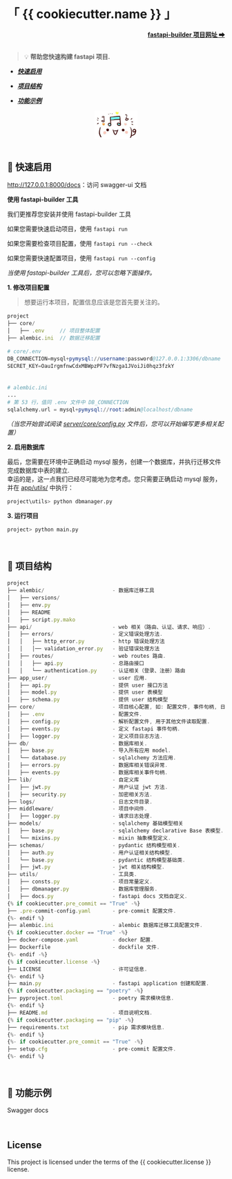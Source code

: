 # 「 {{ cookiecutter.name }} 」

<div align="right">
    <a href="https://github.com/fmw666/fastapi-builder/"><b>fastapi-builder 项目网址 ➡</b></a>
</div>

<br>

> 💡 **帮助您快速构建 fastapi 项目.**

+ ***[快速启用](#-快速启用)***

+ ***[项目结构](#-项目结构)***

+ ***[功能示例](#-功能示例)***

<div align="center">
    <img src="https://github.com/fmw666/my-image-file/blob/master/images/cute/small-cute-8.jpg" width=100>
</div>

<br>

## 🚀 快速启用

<http://127.0.0.1:8000/docs>：访问 swagger-ui 文档

**使用 fastapi-builder 工具**

我们更推荐您安装并使用 fastapi-builder 工具

如果您需要快速启动项目，使用 `fastapi run`

如果您需要检查项目配置，使用 `fastapi run --check`

如果您需要快速配置项目，使用 `fastapi run --config`

*当使用 fastapi-builder 工具后，您可以忽略下面操作。*

**1. 修改项目配置**

> 想要运行本项目，配置信息应该是您首先要关注的。

```js
project
├── core/
│   ├── .env     // 项目整体配置
├── alembic.ini  // 数据迁移配置
```

```s
# core/.env
DB_CONNECTION=mysql+pymysql://username:password@127.0.0.1:3306/dbname
SECRET_KEY=OauIrgmfnwCdxMBWpzPF7vfNzga1JVoiJi0hqz3fzkY


# alembic.ini
...
# 第 53 行，值同 .env 文件中 DB_CONNECTION
sqlalchemy.url = mysql+pymysql://root:admin@localhost/dbname
```
    
*（当您开始尝试阅读 [server/core/config.py](#no-reply) 文件后，您可以开始编写更多相关配置）*

**2. 启用数据库**

最后，您需要在环境中正确启动 mysql 服务，创建一个数据库，并执行迁移文件完成数据库中表的建立.<br>
幸运的是，这一点我们已经尽可能地为您考虑。您只需要正确启动 mysql 服务，并在 [app/utils/](#no-reply) 中执行：

```sh
project\utils> python dbmanager.py
```

**3. 运行项目**

```sh
project> python main.py
```

<br>

## 📌 项目结构

```js
project
├── alembic/                      - 数据库迁移工具
│   ├── versions/
│   ├── env.py
│   ├── README
│   ├── script.py.mako
├── api/                          - web 相关（路由、认证、请求、响应）.
│   ├── errors/                   - 定义错误处理方法.
│   │   ├── http_error.py         - http 错误处理方法
│   │   │── validation_error.py   - 验证错误处理方法
│   ├── routes/                   - web routes 路由.
│   │   ├── api.py                - 总路由接口
│   │   └── authentication.py     - 认证相关（登录、注册）路由
├── app_user/                     - user 应用.
│   ├── api.py                    - 提供 user 接口方法
│   ├── model.py                  - 提供 user 表模型
│   ├── schema.py                 - 提供 user 结构模型
├── core/                         - 项目核心配置, 如: 配置文件, 事件句柄, 日志.
│   ├── .env                      - 配置文件.
│   ├── config.py                 - 解析配置文件, 用于其他文件读取配置.
│   ├── events.py                 - 定义 fastapi 事件句柄.
│   ├── logger.py                 - 定义项目日志方法.
├── db/                           - 数据库相关.
│   ├── base.py                   - 导入所有应用 model.
│   └── database.py               - sqlalchemy 方法应用.
│   ├── errors.py                 - 数据库相关错误异常.
│   ├── events.py                 - 数据库相关事件句柄.
├── lib/                          - 自定义库
│   ├── jwt.py                    - 用户认证 jwt 方法.
│   ├── security.py               - 加密相关方法.
├── logs/                         - 日志文件目录.
├── middleware/                   - 项目中间件.
│   ├── logger.py                 - 请求日志处理.
├── models/                       - sqlalchemy 基础模型相关
│   ├── base.py                   - sqlalchemy declarative Base 表模型.
│   └── mixins.py                 - mixin 抽象模型定义.
├── schemas/                      - pydantic 结构模型相关.
│   ├── auth.py                   - 用户认证相关结构模型.
│   └── base.py                   - pydantic 结构模型基础类.
│   ├── jwt.py                    - jwt 相关结构模型.
├── utils/                        - 工具类.
│   ├── consts.py                 - 项目常量定义.
│   ├── dbmanager.py              - 数据库管理服务.
│   ├── docs.py                   - fastapi docs 文档自定义.
{% if cookiecutter.pre_commit == "True" -%}
├── .pre-commit-config.yaml       - pre-commit 配置文件.
{%- endif %}
├── alembic.ini                   - alembic 数据库迁移工具配置文件.
{% if cookiecutter.docker == "True" -%}
├── docker-compose.yaml           - docker 配置.
├── Dockerfile                    - dockfile 文件.
{%- endif -%}
{% if cookiecutter.license -%}
├── LICENSE                       - 许可证信息.
{%- endif %}
├── main.py                       - fastapi application 创建和配置.
{% if cookiecutter.packaging == "poetry" -%}
├── pyproject.toml                - poetry 需求模块信息.
{%- endif %}
├── README.md                     - 项目说明文档.
{% if cookiecutter.packaging == "pip" -%}
├── requirements.txt              - pip 需求模块信息.
{%- endif %}
{%- if cookiecutter.pre_commit == "True" -%}
├── setup.cfg                     - pre-commit 配置文件.
{%- endif %}
```

<br>

## 💬 功能示例

Swagger docs

<br>

## License

This project is licensed under the terms of the {{ cookiecutter.license }} license.
